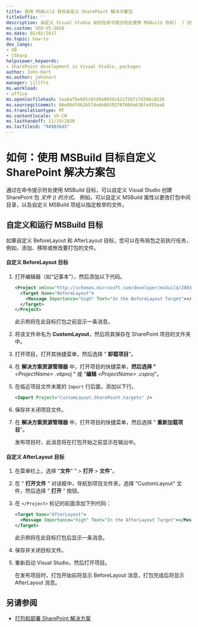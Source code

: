 ```yaml
---
title: 使用 MSBuild 目标自定义 SharePoint 解决方案包
titleSuffix: ''
description: 自定义 Visual Studio 如何在命令提示符处使用 MSBuild 目标)  ( 创建 SharePoint 解决方案包文件。
ms.custom: SEO-VS-2020
ms.date: 02/02/2017
ms.topic: how-to
dev_langs:
- VB
- CSharp
helpviewer_keywords:
- SharePoint development in Visual Studio, packages
author: John-Hart
ms.author: johnhart
manager: jillfra
ms.workload:
- office
ms.openlocfilehash: 5aa0afbe685c85d9a005dc621f58f17d396c0236
ms.sourcegitcommit: 86e98df462b574ade66392f8760da638fe455aa0
ms.translationtype: MT
ms.contentlocale: zh-CN
ms.lasthandoff: 11/19/2020
ms.locfileid: "94903645"
---
```

# <a name="how-to-customize-a-sharepoint-solution-package-by-using-msbuild-targets"></a>如何：使用 MSBuild 目标自定义 SharePoint 解决方案包
  通过在命令提示符处使用 MSBuild 目标，可以自定义 Visual Studio 创建 SharePoint 包 *文件 () 的方式。* 例如，可以自定义 MSBuild 属性以更改打包中间目录，以及自定义 MSBuild 项组以指定枚举的文件。

## <a name="customize-and-run-msbuild-targets"></a>自定义和运行 MSBuild 目标
 如果自定义 BeforeLayout 和 AfterLayout 目标，您可以在布局包之前执行任务，例如，添加、移除或修改要打包的文件。

#### <a name="to-customize-the-beforelayout-target"></a>自定义 BeforeLayout 目标

1. 打开编辑器（如“记事本”），然后添加以下代码。

   ```xml
   <Project xmlns="http://schemas.microsoft.com/developer/msbuild/2003">
     <Target Name="BeforeLayout">
       <Message Importance="high" Text="In the BeforeLayout Target"></Message>
     </Target>
   </Project>
   ```

    此示例将在此目标打包之前显示一条消息。

2. 将该文件命名为 **CustomLayout**，然后将其保存在 SharePoint 项目的文件夹中。

3. 打开项目，打开其快捷菜单，然后选择 " **卸载项目**"。

4. 在 **解决方案资源管理器** 中，打开项目的快捷菜单，**然后选择 "** *\<ProjectName> .vbproj* " 或 "**编辑** *\<ProjectName> .csproj*"。

5. 在临近项目文件末尾的 `Import` 行后面，添加以下行。

   ```xml
   <Import Project="CustomLayout.SharePoint.targets" />
   ```

6. 保存并关闭项目文件。

7. 在 **解决方案资源管理器** 中，打开项目的快捷菜单，然后选择 " **重新加载项目**"。

   发布项目时，此消息将在打包开始之前显示在输出中。

#### <a name="to-customize-the-afterlayout-target"></a>自定义 AfterLayout 目标

1. 在菜单栏上，选择 "**文件**" "  >  **打开**  >  **文件**"。

2. 在 " **打开文件** " 对话框中，导航到项目文件夹，选择 "CustomLayout" 文件，然后选择 " **打开** " 按钮。

3. 在 `</Project>` 标记的前面添加下列代码：

   ```xml
   <Target Name="AfterLayout">
     <Message Importance="high" Text="In the AfterLayout Target"></Message>
   </Target>
   ```

    此示例将在此目标打包后显示一条消息。

4. 保存并关闭目标文件。

5. 重新启动 Visual Studio，然后打开项目。

   在发布项目时，打包开始前将显示 BeforeLayout 消息，打包完成后将显示 AfterLayout 消息。

## <a name="see-also"></a>另请参阅
- [打包和部署 SharePoint 解决方案](../sharepoint/packaging-and-deploying-sharepoint-solutions.md)
